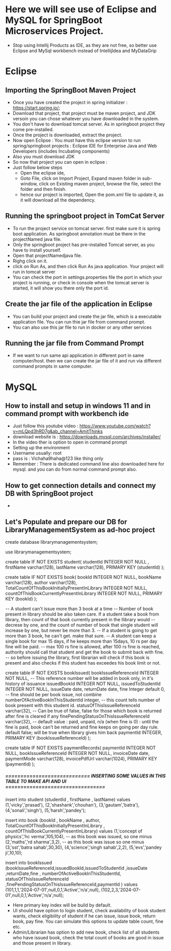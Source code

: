 # Here we will see use of Eclipse and MySQL for SpringBoot Microservices Project.
* Stop using Intellij Products as IDE, as they are not free, so better use Eclipse and MySql workbench instead of IntellijIdea and MyDataGrip
# Eclipse
## Importing the SpringBoot Maven Project
* Once you have created the project in spring initializer : https://start.spring.io/;
* Download that project, that project must be maven project, and JDK versoin you can chose whatever you have downloaded in the system.
* You don't have to download tomcat server. As in springboot project they come pre-installed.
* Once the project is downloaded, extract the project.
* Now open Eclipse : You must have this eclipse version to run spring/springboot projects : Eclipse IDE for Enterprise Java and Web Developers (includes Incubating components)
* Also you must download JDK
* So now that project you can open in eclipse :
* Just follow below steps
    * Open the eclipse ide,
    * Goto File, click on Import Project, Expand maven folder in sub-window, click on Existing maven project, browse the file, select the folder and then finish.
    * hence our project is imported, Open the pom.xml file to update it, as it will download all the dependency.

## Running the springboot project in TomCat Server
* To run the project service on tomcat server. first make sure it is spring boot application. As springboot annotation must be there in the projectNamed java file.
* Only the springboot project has pre-installed Tomcat server, as you have to install yourself.
* Open that projectNamedjava file.
* Righg click on it.
* click on Run As, and then click Run As java application. Your project will run in tomcat server
* You can check the port in settings.properties file the port in which your project is running, or check in console when the tomcat server is started, it will show you there only the port id.

## Create the jar file of the application in Eclipse
* You can build your project and create the jar file, which is a executable application file. You can run thie jar file from command prompt.
* You can also use this jar file to run in docker or any other services

## Running the jar file from Command Prompt
* If we want to run same api application in different port in same computer/host. then we can create the jar file of it and run via different command prompts in same computer.


# MySQL
## How to install and setup in windows 11 and in command prompt with workbench ide
* Just follow this youtube video : https://www.youtube.com/watch?v=mLQpd3hRD7g&ab_channel=AmitThinks
* download website is : https://downloads.mysql.com/archives/installer/
* In the video ther is option to open in command prompt
* Setting up the environment
* Username usually: root
* pass is : Vichaha9haha@123 like thing only
* Remember : There is dedicated command line also downloaded here for mysql. and you can do from normal command prompt also.

## How to get connection details and connect my DB with SpringBoot project
*

## Let's Populate and prepare our DB for LibraryManagementSystem as ad-hoc project

create database librarymanagementsystem;

use librarymanagementsystem;

create table IF NOT EXISTS student(
	studentId INTEGER NOT NULL ,
    firstName varchar(128),
    lastName varchar(128),
    PRIMARY KEY (studentId)
);

create table IF NOT EXISTS book(
	bookId INTEGER NOT NULL,
    bookName varchar(128),
    author varchar(128),
    TotalCountOfThisBookInitiallyPresentInLibrary INTEGER NOT NULL,
    countOfThisBookCurrentlyPresentInLibrary INTEGER NOT NULL,
    PRIMARY KEY (bookId)
);

-- A student can't issue more than 3 book at a time
-- Number of book present in library should be also taken care. If a student take a book from library, then count of that book currently present in the llibrary would
-- decrese by one, and the count of number of book that single student will increase by one, but never be more than 3. 
-- If a student is going to get more than 3 book, he can't get. make that sure.
-- A student can keep a single book for max 15 days, if he keeps more than 15days, 10 rs per day fine will be paid.
-- max 100 rs fine is allowed, after 100 rs fine is reached, authority should call that student and get the book to submit back with fine.
-- so before issuing the library, first librarian will check if this book is present and also checks if this student has exceedes his book limit or not.

create table IF NOT EXISTS bookIssued(
	bookIssueReferenceId INTEGER NOT NULL, -- This reference number will be added in book only, in it's history of issuance
	issuedBookId INTEGER NOT NULL,
    issuedToStudentId INTEGER NOT NULL,
    issueDate date,
    returnDate date,
    fine Integer default 0,  -- fine should be per book issue, not combine
    numberOfActiveBookInThisStudentId integer,  -- this count tells number of book present with this student id.
    statusOfThisIssueReferenceId varchar(32), -- Can be true of false, false for those which book is returned after fine is cleared if any
    finePendingStatusOnThisIssueReferenceId varchar(32),  -- default value : paid, unpaid, n/a (when fine is 0) : until the fine is paid, book can't be returned and fine keeps on going per day rule. default false; will be true when library gives him back
    paymentId INTEGER,
    PRIMARY KEY (bookIssueReferenceId)
);

create table IF NOT EXISTS paymentRecords(
	paymentId INTEGER NOT NULL,
    bookIssueReferenceId INTEGER NOT NULL,
    invoiceDate date,
    paymentMode varchar(128),
    invoicePdfUrl varchar(1024),
	PRIMARY KEY (paymentId)
);




#####  ============================ INSERTING SOME VALUES IN THIS TABLE TO MAKE API AND UI =================================
insert into student
(studentId , firstName ,    lastName) 
values
(1,'vicky','prasad'),
(2,'shashank','chouhan'),
(3,'gautam','batra'),
(4,'sonali','singh'),
(5,'harsh','pandey');


insert into book
(bookId , bookName , author, TotalCountOfThisBookInitiallyPresentInLibrary ,     countOfThisBookCurrentlyPresentInLibrary)
values
(1,'concept of physics','hc verma',105,104), -- as this book was issued, so one minus
(2,'maths','rd sharma',3,2), -- as this book was issue so one minus
(3,'sst','batra sahab',30,30),
(4,'science','singh sahab',2,2),
(5,'evs','pandey ji',10,10);

insert into bookIssued
(bookIssueReferenceId,issuedBookId,issuedToStudentId ,issueDate ,returnDate,fine , numberOfActiveBookInThisStudentId,
    statusOfThisIssueReferenceId ,finePendingStatusOnThisIssueReferenceId,paymentId )
 values
(101,1,1,'2024-07-01',null,0,1,'Active','n/a',null),
(102,2,3,'2024-07-01',null,0,1,'Active','n/a',null);


* Here primary key index will be build by default.
* UI should have option to login student, check availability of book student wants, check eligibility of student if he can issue,  issue book, return book, pay fine. You can simulate this options to update table count, fine etc.
* Admin/Librarian has option to add new book, check list of all students who have issued book, check the total count of books are good in issue and those present in library.










